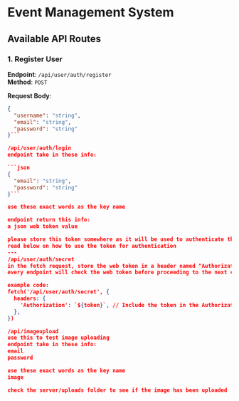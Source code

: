 # Event Management System

## Available API Routes

### 1. **Register User**
**Endpoint**: `/api/user/auth/register`  
**Method**: `POST`  

**Request Body**:
```json
{
  "username": "string",
  "email": "string",
  "password": "string"
}```

/api/user/auth/login
endpoint take in these info:

```json
{
  "email": "string",
  "password": "string"
}```

use these exact words as the key name

endpoint return this info:
a json web token value

please store this token somewhere as it will be used to authenticate the user for further actions
read below on how to use the token for authentication
---
/api/user/auth/secret
in the fetch request, store the web token in a header named "Authorization" 
every endpoint will check the web token before proceeding to the next check

example code:
fetch('/api/user/auth/secret', {
  headers: {
    'Authorization': `${token}`, // Include the token in the Authorization header
  },
})

/api/imageupload
use this to test image uploading
endpoint take in these info:
email
password

use these exact words as the key name
image

check the server/uploads folder to see if the image has been uploaded